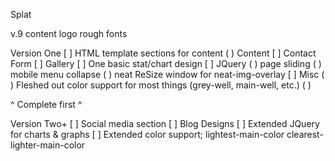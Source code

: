 Splat

v.9
content
logo 
rough fonts


Version One
[ ] HTML template sections for content
    ( ) Content
    [ ] Contact Form
    [ ] Gallery
    [ ] One basic stat/chart design
[ ] JQuery
    ( ) page sliding
    ( ) mobile menu collapse
    ( ) neat ReSize window for neat-img-overlay
[ ] Misc
    ( ) Fleshed out color support for most things (grey-well, main-well, etc.)
    ( ) 

^ Complete first ^

Version Two+
[ ] Social media section
[ ] Blog Designs
[ ] Extended JQuery for charts & graphs
[ ] Extended color support; lightest-main-color clearest-lighter-main-color